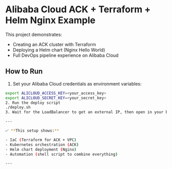 # Alibaba Cloud ACK + Terraform + Helm Nginx Example

This project demonstrates:

- Creating an ACK cluster with Terraform
- Deploying a Helm chart (Nginx Hello World)
- Full DevOps pipeline experience on Alibaba Cloud

## How to Run

1. Set your Alibaba Cloud credentials as environment variables:
```bash
export ALICLOUD_ACCESS_KEY=<your_access_key>
export ALICLOUD_SECRET_KEY=<your_secret_key>
2. Run the deploy script
./deploy.sh
3. Wait for the LoadBalancer to get an external IP, then open in your browser.

---

✅ **This setup shows:**  

- IaC (Terraform for ACK + VPC)  
- Kubernetes orchestration (ACK)  
- Helm chart deployment (Nginx)  
- Automation (shell script to combine everything)  

---
